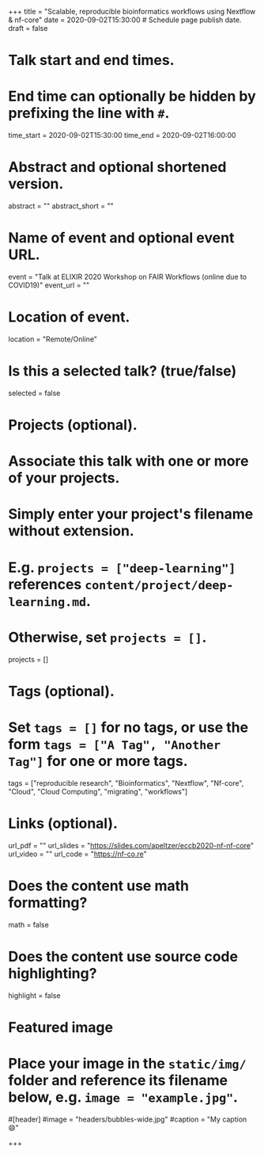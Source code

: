 +++
title = "Scalable, reproducible bioinformatics workflows using Nextflow & nf-core"
date = 2020-09-02T15:30:00  # Schedule page publish date.
draft = false

# Talk start and end times.
#   End time can optionally be hidden by prefixing the line with `#`.
time_start = 2020-09-02T15:30:00
time_end = 2020-09-02T16:00:00

# Abstract and optional shortened version.
abstract = ""
abstract_short = ""

# Name of event and optional event URL.
event = "Talk at ELIXIR 2020 Workshop on FAIR Workflows (online due to COVID19)"
event_url = ""

# Location of event.
location = "Remote/Online"

# Is this a selected talk? (true/false)
selected = false

# Projects (optional).
#   Associate this talk with one or more of your projects.
#   Simply enter your project's filename without extension.
#   E.g. `projects = ["deep-learning"]` references `content/project/deep-learning.md`.
#   Otherwise, set `projects = []`.
projects = []

# Tags (optional).
#   Set `tags = []` for no tags, or use the form `tags = ["A Tag", "Another Tag"]` for one or more tags.
tags = ["reproducible research", "Bioinformatics", "Nextflow", "Nf-core", "Cloud", "Cloud Computing", "migrating", "workflows"]

# Links (optional).
url_pdf = ""
url_slides = "https://slides.com/apeltzer/eccb2020-nf-nf-core"
url_video = ""
url_code = "https://nf-co.re"

# Does the content use math formatting?
math = false

# Does the content use source code highlighting?
highlight = false

# Featured image
# Place your image in the `static/img/` folder and reference its filename below, e.g. `image = "example.jpg"`.
#[header]
#image = "headers/bubbles-wide.jpg"
#caption = "My caption :smile:"

+++
